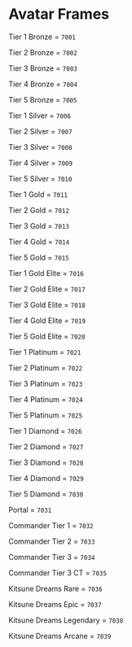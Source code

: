 # Avatar Frames


Tier 1 Bronze = `7001`

Tier 2 Bronze = `7002`

Tier 3 Bronze = `7003`

Tier 4 Bronze = `7004`

Tier 5 Bronze = `7005`

Tier 1 Silver = `7006`

Tier 2 Silver = `7007`

Tier 3 Silver = `7008`

Tier 4 Silver = `7009`

Tier 5 Silver = `7010`

Tier 1 Gold = `7011`

Tier 2 Gold = `7012`

Tier 3 Gold = `7013`

Tier 4 Gold = `7014`

Tier 5 Gold = `7015`

Tier 1 Gold Elite = `7016`

Tier 2 Gold Elite = `7017`

Tier 3 Gold Elite = `7018`

Tier 4 Gold Elite = `7019`

Tier 5 Gold Elite = `7020`

Tier 1 Platinum = `7021`

Tier 2 Platinum = `7022`

Tier 3 Platinum = `7023`

Tier 4 Platinum = `7024`

Tier 5 Platinum = `7025`

Tier 1 Diamond = `7026`

Tier 2 Diamond = `7027`

Tier 3 Diamond = `7028`

Tier 4 Diamond = `7029`

Tier 5 Diamond = `7030`

Portal = `7031`

Commander Tier 1 = `7032`

Commander Tier 2 = `7033`

Commander Tier 3 = `7034`

Commander Tier 3 CT = `7035`

Kitsune Dreams Rare = `7036`

Kitsune Dreams Epic = `7037`

Kitsune Dreams Legendary = `7038`

Kitsune Dreams Arcane = `7039`
